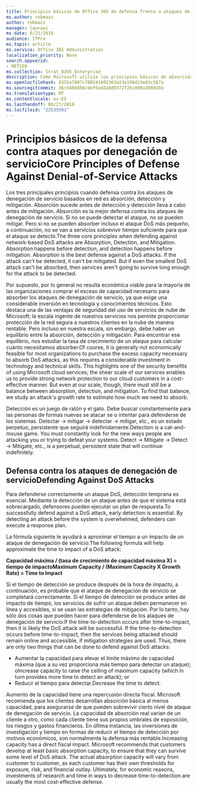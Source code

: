 ```yaml
---
title: Principios básicos de Office 365 de defensa frente a ataques de denegación de servicio
ms.author: robmazz
author: robmazz
manager: laurawi
ms.date: 8/21/2018
audience: ITPro
ms.topic: article
ms.service: Office 365 Administration
localization_priority: None
search.appverid:
- MET150
ms.collection: Strat_O365_Enterprise
description: Cómo Microsoft utiliza los principios básicos de absorción, detección y mitigación en su defensa contra los ataques de denegación de servicio (DoS).
ms.openlocfilehash: 8355a7897c788241092363a23e198423e81c587a
ms.sourcegitcommit: 36c5466056cdef6ad2a8d9372f2bc009a30892bb
ms.translationtype: MT
ms.contentlocale: es-ES
ms.lasthandoff: 08/27/2018
ms.locfileid: "22535591"
---
```

# <a name="core-principles-of-defense-against-denial-of-service-attacks"></a><span data-ttu-id="72cbb-103">Principios básicos de la defensa contra ataques por denegación de servicio</span><span class="sxs-lookup"><span data-stu-id="72cbb-103">Core Principles of Defense Against Denial-of-Service Attacks</span></span>
<span data-ttu-id="72cbb-p101">Los tres principales principios cuando defensa contra los ataques de denegación de servicio basados en red es absorción, detección y mitigación. Absorción sucede antes de detección y detección lleva a cabo antes de mitigación. Absorción es la mejor defensa contra los ataques de denegación de servicio. Si no se puede detectar el ataque, no se pueden mitigar. Pero si no se pueden absorber incluso el ataque DoS más pequeño, a continuación, no se van a servicios sobrevivir tiempo suficiente para que el ataque se detectó.</span><span class="sxs-lookup"><span data-stu-id="72cbb-p101">The three core principles when defending against network-based DoS attacks are Absorption, Detection, and Mitigation. Absorption happens before detection, and detection happens before mitigation. Absorption is the best defense against a DoS attacks. If the attack can't be detected, it can't be mitigated. But if even the smallest DoS attack can't be absorbed, then services aren't going to survive long enough for the attack to be detected.</span></span>

<span data-ttu-id="72cbb-p102">Por supuesto, por lo general no resulta económica viable para la mayoría de las organizaciones comprar el exceso de capacidad necesario para absorber los ataques de denegación de servicio, ya que exige una considerable inversión en tecnología y conocimientos técnicos. Esto destaca una de las ventajas de seguridad del uso de servicios de nube de Microsoft; la escala ingente de nuestros servicios nos permite proporcionar protección de la red segura a nuestros clientes en la nube de manera rentable. Pero incluso en nuestra escala, sin embargo, debe haber un equilibrio entre la absorción, detección y mitigación. Para encontrar ese equilibrio, nos estudiar la tasa de crecimiento de un ataque para calcular cuánto necesitamos absorber.</span><span class="sxs-lookup"><span data-stu-id="72cbb-p102">Of course, it is generally not economically feasible for most organizations to purchase the excess capacity necessary to absorb DoS attacks, as this requires a considerable investment in technology and technical skills. This highlights one of the security benefits of using Microsoft cloud services; the sheer scale of our services enables us to provide strong network protection to our cloud customers in a cost-effective manner. But even at our scale, though, there must still be a balance between absorption, detection, and mitigation. To find that balance, we study an attack's growth rate to estimate how much we need to absorb.</span></span>

<span data-ttu-id="72cbb-p103">Detección es un juego de ratón y el gato. Debe buscar constantemente para las personas de formas nuevas se atacar se o intentar para defenderse de los sistemas. Detectar -> mitigar -> detectar -> mitigar, etc., es un estado perpetuo, persistente que seguirá indefinidamente.</span><span class="sxs-lookup"><span data-stu-id="72cbb-p103">Detection is a cat-and-mouse game. You must constantly look for the new ways people are attacking you or trying to defeat your systems. Detect -> Mitigate -> Detect -> Mitigate, etc., is a perpetual, persistent state that will continue indefinitely.</span></span>

## <a name="defending-against-dos-attacks"></a><span data-ttu-id="72cbb-116">Defensa contra los ataques de denegación de servicio</span><span class="sxs-lookup"><span data-stu-id="72cbb-116">Defending Against DoS Attacks</span></span>
<span data-ttu-id="72cbb-p104">Para defenderse correctamente un ataque DoS, detección temprana es esencial. Mediante la detección de un ataque antes de que el sistema está sobrecargado, defensores pueden ejecutar un plan de respuesta.</span><span class="sxs-lookup"><span data-stu-id="72cbb-p104">To successfully defend against a DoS attack, early detection is essential. By detecting an attack before the system is overwhelmed, defenders can execute a response plan.</span></span>

<span data-ttu-id="72cbb-119">La fórmula siguiente le ayudará a aproximar el tiempo a un impacto de un ataque de denegación de servicio:</span><span class="sxs-lookup"><span data-stu-id="72cbb-119">The following formula will help approximate the time to impact of a DoS attack:</span></span>

   <span data-ttu-id="72cbb-120">**Capacidad máxima / (tasa de crecimiento de capacidad máxima X) = tiempo de impacto**</span><span class="sxs-lookup"><span data-stu-id="72cbb-120">**Maximum Capacity / (Maximum Capacity X Growth Rate) = Time to Impact**</span></span>

<span data-ttu-id="72cbb-p105">Si el tiempo de detección se produce después de la hora de impacto, a continuación, es probable que el ataque de denegación de servicio se completará correctamente. Si el tiempo de detección se produce antes de impacto de tiempo, los servicios de sufrir un ataque deben permanecer en línea y accesibles, si se usan las estrategias de mitigación. Por lo tanto, hay sólo dos cosas que pueden hacer para defenderse de los ataques de denegación de servicio:</span><span class="sxs-lookup"><span data-stu-id="72cbb-p105">If the time-to-detection occurs after time-to-impact, then it is likely the DoS attack will be successful. If the time-to-detection occurs before time-to-impact, then the services being attacked should remain online and accessible, if mitigation strategies are used. Thus, there are only two things that can be done to defend against DoS attacks:</span></span>
- <span data-ttu-id="72cbb-124">Aumentar la capacidad para elevar el límite máximo de capacidad máxima (que a su vez proporciona más tiempo para detectar un ataque); o</span><span class="sxs-lookup"><span data-stu-id="72cbb-124">Increase capacity to raise the ceiling of maximum capacity (which in turn provides more time to detect an attack); or</span></span>
- <span data-ttu-id="72cbb-125">Reducir el tiempo para detectar.</span><span class="sxs-lookup"><span data-stu-id="72cbb-125">Decrease the time to detect.</span></span>

<span data-ttu-id="72cbb-p106">Aumento de la capacidad tiene una repercusión directa fiscal. Microsoft recomienda que los clientes desarrollan absorción básica al menos capacidad, para asegurarse de que pueden sobrevivir cierto nivel de ataque de denegación de servicio. La capacidad de absorción real varían de un cliente a otro, como cada cliente tiene sus propios umbrales de exposición, los riesgos y gastos financieros. En última instancia, las inversiones de investigación y tiempo en formas de reducir el tiempo de detección por motivos económicos, son normalmente la defensa más rentable.</span><span class="sxs-lookup"><span data-stu-id="72cbb-p106">Increasing capacity has a direct fiscal impact. Microsoft recommends that customers develop at least basic absorption capacity, to ensure that they can survive some level of DoS attack. The actual absorption capacity will vary from customer to customer, as each customer has their own thresholds for exposure, risk, and financial outlay. Ultimately, for economic reasons, investments of research and time in ways to decrease time-to-detection are usually the most cost-effective defense.</span></span>
